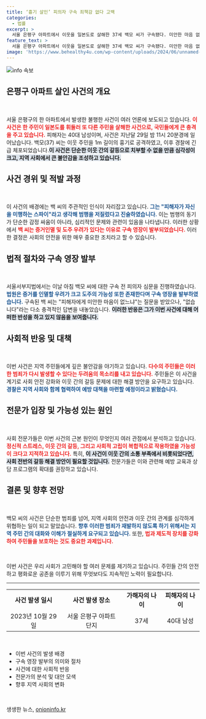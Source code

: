 ```yaml
---
title: ‘흉기 살인’ 피의자 구속 죄책감 없다 고백
categories:
  - 법률
excerpt: >
  서울 은평구 아파트에서 이웃을 일본도로 살해한 37세 백모 씨가 구속됐다. 미안한 마음 없다는 충격적인 발언과 함께 범행 이유로 스파이 망상을 주장, 그 배경에 궁금증이 쏠린다.
feature_text: >
  서울 은평구 아파트에서 이웃을 일본도로 살해한 37세 백모 씨가 구속됐다. 미안한 마음 없다는 충격적인 발언과 함께 범행 이유로 스파이 망상을 주장, 그 배경에 궁금증이 쏠린다.
image: 'https://www.behealthy4u.com/wp-content/uploads/2024/06/unnamed-file.png'
---
```


<p><img src="https://www.behealthy4u.com/wp-content/uploads/2024/06/unnamed-file.png" alt="info 속보" /></p>

<h2 data-ke-size="size26">은평구 아파트 살인 사건의 개요</h2>

<p data-ke-size="size16">&nbsp;</p> 

<p>서울 은평구의 한 아파트에서 발생한 불행한 사건이 여러 언론에 보도되고 있습니다. <b><span style="color: #ee2323;">이 사건은 한 주민이 일본도를 휘둘러 또 다른 주민을 살해한 사건으로, 국민들에게 큰 충격을 주고 있습니다.</span></b> 피해자는 40대 남성이며, 사건은 지난달 29일 밤 11시 20분경에 일어났습니다. 백모(37) 씨는 이웃 주민을 1m 길이의 흉기로 공격하였고, 이후 경찰에 긴급 체포되었습니다.<b><span style="background-color: #21538527;">이 사건은 단순한 이웃 간의 갈등으로 치부할 수 없을 만큼 심각성이 크고, 지역 사회에서 큰 불안감을 조성하고 있습니다.</span></b> </p>

<h2 data-ke-size="size26">사건 경위 및 적발 과정</h2>

<p data-ke-size="size16">&nbsp;</p> 

<p>이 사건의 배경에는 백 씨의 주관적인 인식이 자리잡고 있습니다. <b><span style="color: #1a5490;">그는 "피해자가 자신을 미행하는 스파이"라고 생각해 범행을 저질렀다고 진술하였습니다.</span></b> 이는 범행의 동기가 단순한 감정 싸움이 아니라, 심리적인 문제와 관련이 있음을 나타냅니다. 이러한 상황에서 <b><span style="color: #ee2323;">백 씨는 증거인멸 및 도주 우려가 있다는 이유로 구속 영장이 발부되었습니다.</span></b> 이러한 결정은 사회의 안전을 위한 매우 중요한 조치라고 할 수 있습니다.</p>

<h2 data-ke-size="size26">법적 절차와 구속 영장 발부</h2>

<p data-ke-size="size16">&nbsp;</p> 

<p>서울서부지법에서는 이날 아침 백모 씨에 대한 구속 전 피의자 심문을 진행하였습니다. <b><span style="color: #1a5490;">법원은 증거를 인멸할 우려가 크고 도주의 가능성 또한 존재한다며 구속 영장을 발부하였습니다.</span></b> 구속된 백 씨는 "피해자에게 미안한 마음이 없느냐"는 질문을 받았으나, "없습니다"라는 다소 충격적인 답변을 내놓았습니다. <b><span style="background-color: #21538527;">이러한 반응은 그가 이번 사건에 대해 어떠한 반성을 하고 있지 않음을 보여줍니다.</span></b> </p>

<h2 data-ke-size="size26">사회적 반응 및 대책</h2>

<p data-ke-size="size16">&nbsp;</p> 

<p>이번 사건은 지역 주민들에게 깊은 불안감을 야기하고 있습니다. <b><span style="color: #ee2323;">다수의 주민들은 이러한 범죄가 다시 발생할 수 있다는 두려움의 목소리를 내고 있습니다.</span></b> 주민들은 이 사건을 계기로 사회 안전 강화와 이웃 간의 갈등 문제에 대한 해결 방안을 요구하고 있습니다. <b><span style="color: #1a5490;">경찰은 지역 사회와 함께 협력하여 예방 대책을 마련할 예정이라고 밝혔습니다.</span></b></p>

<h2 data-ke-size="size26">전문가 입장 및 가능성 있는 원인</h2>

<p data-ke-size="size16">&nbsp;</p> 

<p>사회 전문가들은 이번 사건의 근본 원인이 무엇인지 여러 관점에서 분석하고 있습니다. <b><span style="color: #ee2323;">정신적 스트레스, 이웃 간의 갈등, 그리고 사회적 고립이 복합적으로 작용하였을 가능성이 크다고 지적하고 있습니다.</span></b> 특히, <b><span style="background-color: #21538527;">이 사건이 이웃 간의 소통 부족에서 비롯되었다면, 사회 전반의 갈등 해결 방안이 필요할 것입니다.</span></b> 전문가들은 이와 관련해 예방 교육과 상담 프로그램의 확대를 권장하고 있습니다. </p>

<h2 data-ke-size="size26">결론 및 향후 전망</h2>

<p data-ke-size="size16">&nbsp;</p> 

<p>백모 씨의 사건은 단순한 범죄를 넘어, 지역 사회의 안전과 이웃 간의 관계를 심각하게 위협하는 일이 되고 말았습니다. <b><span style="color: #1a5490;">향후 이러한 범죄가 재발하지 않도록 하기 위해서는 지역 주민 간의 대화와 이해가 절실하게 요구되고 있습니다.</span></b> 또한, <b><span style="color: #ee2323;">법과 제도적 장치를 강화하여 주민들을 보호하는 것도 중요한 과제입니다.</span></b></p>

<p data-ke-size="size16">&nbsp;</p> 

<p>이번 사건은 우리 사회가 고민해야 할 여러 문제를 제기하고 있습니다. 주민들 간의 안전하고 평화로운 공존을 이루기 위해 무엇보다도 지속적인 노력이 필요합니다. </p>

<hr>

<table style="width: 100%; border-collapse: collapse;">
    <tr>
        <td style="text-align: center; height: 17px;"><b>사건 발생 일시</b></td>
        <td style="text-align: center; height: 17px;"><b>사건 발생 장소</b></td>
        <td style="text-align: center; height: 17px;"><b>가해자의 나이</b></td>
        <td style="text-align: center; height: 17px;"><b>피해자의 나이</b></td>
    </tr>
    <tr>
        <td style="text-align: center; height: 17px;">2023년 10월 29일</td>
        <td style="text-align: center; height: 17px;">서울 은평구 아파트 단지</td>
        <td style="text-align: center; height: 17px;">37세</td>
        <td style="text-align: center; height: 17px;">40대 남성</td>
    </tr>
</table>

<p data-ke-size="size16">&nbsp;</p>

<ul>
    <li>이번 사건의 발생 배경</li>
    <li>구속 영장 발부의 의미와 절차</li>
    <li>사건에 대한 사회적 반응</li>
    <li>전문가의 분석 및 대안 모색</li>
    <li>향후 지역 사회의 변화</li>
</ul>

<p data-ke-size="size16">&nbsp;</p>
생생한 뉴스, <a href="https://onioninfo.kr" rel="dofollow">onioninfo.kr</a>


